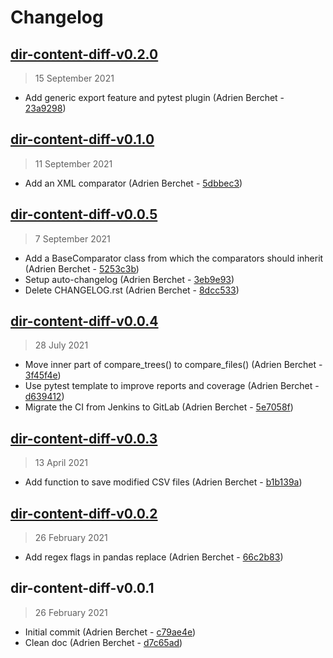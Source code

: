 # Changelog

## [dir-content-diff-v0.2.0](https://bbpgitlab.epfl.ch/neuromath/dir-content-diff/compare/dir-content-diff-v0.1.0...dir-content-diff-v0.2.0)

> 15 September 2021

- Add generic export feature and pytest plugin (Adrien Berchet - [23a9298](https://bbpgitlab.epfl.ch/neuromath/dir-content-diff/commit/23a929835d826c2f8fc6ff4c645fea8fffe7c3cc))

## [dir-content-diff-v0.1.0](https://bbpgitlab.epfl.ch/neuromath/dir-content-diff/compare/dir-content-diff-v0.0.5...dir-content-diff-v0.1.0)

> 11 September 2021

- Add an XML comparator (Adrien Berchet - [5dbbec3](https://bbpgitlab.epfl.ch/neuromath/dir-content-diff/commit/5dbbec3aa73245b24652885fcfd0bbde4adf02c2))

## [dir-content-diff-v0.0.5](https://bbpgitlab.epfl.ch/neuromath/dir-content-diff/compare/dir-content-diff-v0.0.4...dir-content-diff-v0.0.5)

> 7 September 2021

- Add a BaseComparator class from which the comparators should inherit (Adrien Berchet - [5253c3b](https://bbpgitlab.epfl.ch/neuromath/dir-content-diff/commit/5253c3b88f9d3f75adf224558cd2a9046fe7db55))
- Setup auto-changelog (Adrien Berchet - [3eb9e93](https://bbpgitlab.epfl.ch/neuromath/dir-content-diff/commit/3eb9e93054af952f8810986a5d3568f324537c71))
- Delete CHANGELOG.rst (Adrien Berchet - [8dcc533](https://bbpgitlab.epfl.ch/neuromath/dir-content-diff/commit/8dcc5336bc66df0d51315789ca5a6395576172a4))

## [dir-content-diff-v0.0.4](https://bbpgitlab.epfl.ch/neuromath/dir-content-diff/compare/dir-content-diff-v0.0.3...dir-content-diff-v0.0.4)

> 28 July 2021

- Move inner part of compare_trees() to compare_files() (Adrien Berchet - [3f45f4e](https://bbpgitlab.epfl.ch/neuromath/dir-content-diff/commit/3f45f4e964fc09a9ce16bb7bd22b5df00aa7f7fd))
- Use pytest template to improve reports and coverage (Adrien Berchet - [d639412](https://bbpgitlab.epfl.ch/neuromath/dir-content-diff/commit/d639412a719ad3708bbe890429c7c5dd9b420a83))
- Migrate the CI from Jenkins to GitLab (Adrien Berchet - [5e7058f](https://bbpgitlab.epfl.ch/neuromath/dir-content-diff/commit/5e7058ffcd8781fab97aa8917abc72cabd886cfc))

## [dir-content-diff-v0.0.3](https://bbpgitlab.epfl.ch/neuromath/dir-content-diff/compare/dir-content-diff-v0.0.2...dir-content-diff-v0.0.3)

> 13 April 2021

- Add function to save modified CSV files (Adrien Berchet - [b1b139a](https://bbpgitlab.epfl.ch/neuromath/dir-content-diff/commit/b1b139a79f1aaaf4ff8fe65c3ded8a227958b257))

## [dir-content-diff-v0.0.2](https://bbpgitlab.epfl.ch/neuromath/dir-content-diff/compare/dir-content-diff-v0.0.1...dir-content-diff-v0.0.2)

> 26 February 2021

- Add regex flags in pandas replace (Adrien Berchet - [66c2b83](https://bbpgitlab.epfl.ch/neuromath/dir-content-diff/commit/66c2b83393b7b31b9a047952a0169cbfbd220932))

## dir-content-diff-v0.0.1

> 26 February 2021

- Initial commit (Adrien Berchet - [c79ae4e](https://bbpgitlab.epfl.ch/neuromath/dir-content-diff/commit/c79ae4ed6a6262da5a7f09d5b691168f73bc0bae))
- Clean doc (Adrien Berchet - [d7c65ad](https://bbpgitlab.epfl.ch/neuromath/dir-content-diff/commit/d7c65ad4b266939864704082cda822eba17cf2ec))
